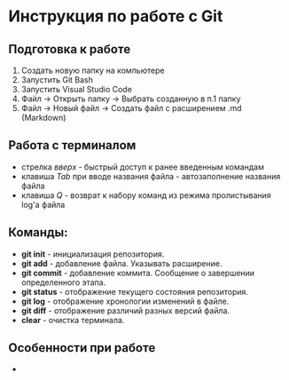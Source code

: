 # Инструкция по работе с Git

## Подготовка к работе 

1. Создать новую папку на компьютере
2. Запустить Git Bash
3. Запустить Visual Studio Code
4. Файл -> Открыть папку -> Выбрать созданную в п.1 папку
5. Файл -> Новый файл -> Создать файл с расширением .md (Markdown) 

## Работа с терминалом

* стрелка *вверх* - быстрый доступ к ранее введенным командам
* клавиша *Tab* при вводе названия файла - автозаполнение названия файла
* клавиша *Q* - возврат к набору команд из режима пролистывания log'а файла 

## Команды:

* **git init** - инициализация репозитория.
* **git add** - добавление файла. Указывать расширение.
* **git commit** - добавление коммита. Сообщение о завершении определенного этапа.
* **git status** - отображение текущего состояния репозитория.
* **git log** - отображение хронологии изменений в файле.
* **git diff** - отображение различий разных версий файла.
* **clear** - очистка терминала.

## Особенности при работе

* 
